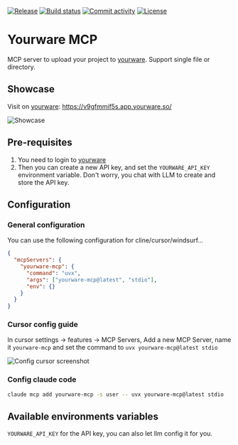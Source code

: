 [![Release](https://img.shields.io/github/v/release/ai-zerolab/yourware-mcp)](https://img.shields.io/github/v/release/ai-zerolab/yourware-mcp)
[![Build status](https://img.shields.io/github/actions/workflow/status/ai-zerolab/yourware-mcp/main.yml?branch=main)](https://github.com/ai-zerolab/yourware-mcp/actions/workflows/main.yml?query=branch%3Amain)
[![Commit activity](https://img.shields.io/github/commit-activity/m/ai-zerolab/yourware-mcp)](https://img.shields.io/github/commit-activity/m/ai-zerolab/yourware-mcp)
[![License](https://img.shields.io/github/license/ai-zerolab/yourware-mcp)](https://img.shields.io/github/license/ai-zerolab/yourware-mcp)

<!-- [![codecov](https://codecov.io/gh/ai-zerolab/yourware-mcp/branch/main/graph/badge.svg)](https://codecov.io/gh/ai-zerolab/yourware-mcp) -->

# Yourware MCP

MCP server to upload your project to [yourware](https://www.yourware.so). Support single file or directory.

## Showcase

Visit on [yourware](https://v9gfmmif5s.app.yourware.so/): https://v9gfmmif5s.app.yourware.so/

![Showcase](./assets/showcase.jpeg)

## Pre-requisites

1. You need to login to [yourware](https://www.yourware.so)
1. Then you can create a new API key, and set the `YOURWARE_API_KEY` environment variable. Don't worry, you chat with LLM to create and store the API key.

## Configuration

### General configuration

You can use the following configuration for cline/cursor/windsurf...

```json
{
  "mcpServers": {
    "yourware-mcp": {
      "command": "uvx",
      "args": ["yourware-mcp@latest", "stdio"],
      "env": {}
    }
  }
}
```

### Cursor config guide

In cursor settings -> features -> MCP Servers, Add a new MCP Server, name it `yourware-mcp` and set the command to `uvx yourware-mcp@latest stdio`

![Config cursor screenshot](./assets/config-cursor.png)

### Config claude code

```bash
claude mcp add yourware-mcp -s user -- uvx yourware-mcp@latest stdio
```

## Available environments variables

`YOURWARE_API_KEY` for the API key, you can also let llm config it for you.

